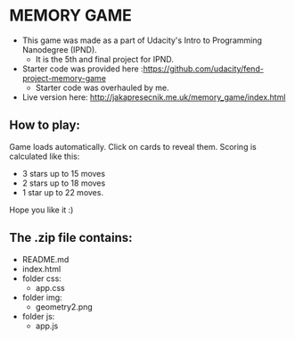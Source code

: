# MEMORY GAME
- This game was made as a part of Udacity's Intro to Programming Nanodegree (IPND).
  - It is the 5th and final project for IPND.
- Starter code was provided here :https://github.com/udacity/fend-project-memory-game
  - Starter code was overhauled by me.
- Live version here: http://jakapresecnik.me.uk/memory_game/index.html
## How to play:
Game loads automatically. Click on cards to reveal them. Scoring is calculated like this:
- 3 stars up to 15 moves
- 2 stars up to 18 moves
- 1 star up to 22 moves.

Hope you like it :)

## The .zip file contains:
- README.md
- index.html
- folder css:
  - app.css
- folder img:
  - geometry2.png
- folder js:
  - app.js
  
